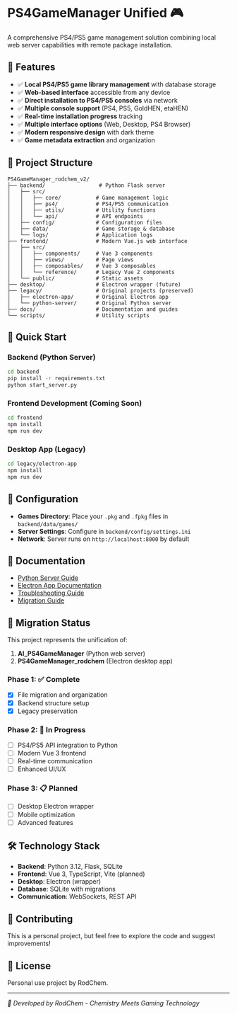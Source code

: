 # PS4GameManager Unified 🎮

A comprehensive PS4/PS5 game management solution combining local web server capabilities with remote package installation.

## 🚀 Features

- ✅ **Local PS4/PS5 game library management** with database storage
- ✅ **Web-based interface** accessible from any device
- ✅ **Direct installation to PS4/PS5 consoles** via network
- ✅ **Multiple console support** (PS4, PS5, GoldHEN, etaHEN)
- ✅ **Real-time installation progress** tracking
- ✅ **Multiple interface options** (Web, Desktop, PS4 Browser)
- ✅ **Modern responsive design** with dark theme
- ✅ **Game metadata extraction** and organization

## 📁 Project Structure

```
PS4GameManager_rodchem_v2/
├── backend/                 # Python Flask server
│   ├── src/
│   │   ├── core/           # Game management logic
│   │   ├── ps4/            # PS4/PS5 communication
│   │   ├── utils/          # Utility functions
│   │   └── api/            # API endpoints
│   ├── config/             # Configuration files
│   ├── data/               # Game storage & database
│   └── logs/               # Application logs
├── frontend/               # Modern Vue.js web interface
│   ├── src/
│   │   ├── components/     # Vue 3 components
│   │   ├── views/          # Page views
│   │   ├── composables/    # Vue 3 composables
│   │   └── reference/      # Legacy Vue 2 components
│   └── public/             # Static assets
├── desktop/                # Electron wrapper (future)
├── legacy/                 # Original projects (preserved)
│   ├── electron-app/       # Original Electron app
│   └── python-server/      # Original Python server
├── docs/                   # Documentation and guides
└── scripts/                # Utility scripts
```

## 🚀 Quick Start

### Backend (Python Server)
```bash
cd backend
pip install -r requirements.txt
python start_server.py
```

### Frontend Development (Coming Soon)
```bash
cd frontend
npm install
npm run dev
```

### Desktop App (Legacy)
```bash
cd legacy/electron-app
npm install
npm run dev
```

## 🔧 Configuration

- **Games Directory**: Place your `.pkg` and `.fpkg` files in `backend/data/games/`
- **Server Settings**: Configure in `backend/config/settings.ini`
- **Network**: Server runs on `http://localhost:8000` by default

## 📖 Documentation

- [Python Server Guide](docs/python-server-readme.md)
- [Electron App Documentation](docs/electron-app-readme.md)
- [Troubleshooting Guide](docs/troubleshooting.md)
- [Migration Guide](docs/failover-guide.md)

## 🔄 Migration Status

This project represents the unification of:
1. **AI_PS4GameManager** (Python web server)
2. **PS4GameManager_rodchem** (Electron desktop app)

### Phase 1: ✅ Complete
- [x] File migration and organization
- [x] Backend structure setup
- [x] Legacy preservation

### Phase 2: 🚧 In Progress
- [ ] PS4/PS5 API integration to Python
- [ ] Modern Vue 3 frontend
- [ ] Real-time communication
- [ ] Enhanced UI/UX

### Phase 3: 📋 Planned
- [ ] Desktop Electron wrapper
- [ ] Mobile optimization
- [ ] Advanced features

## 🛠️ Technology Stack

- **Backend**: Python 3.12, Flask, SQLite
- **Frontend**: Vue 3, TypeScript, Vite (planned)
- **Desktop**: Electron (wrapper)
- **Database**: SQLite with migrations
- **Communication**: WebSockets, REST API

## 🤝 Contributing

This is a personal project, but feel free to explore the code and suggest improvements!

## 📄 License

Personal use project by RodChem.

---
*🧪 Developed by RodChem - Chemistry Meets Gaming Technology*
